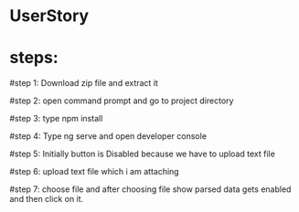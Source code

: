 # UserStory

# steps:

 #step 1: 
  Download zip file and extract it 
  
  #step 2:
  open command prompt and go to project directory

  #step 3:
  type npm install

  #step 4:
  Type ng serve and open developer console

  #step 5:
   Initially button is Disabled because we have to upload text file

   #step 6:
   upload text file which i am attaching

   #step 7:
   choose file and after choosing file show parsed data gets enabled and then click on it.
